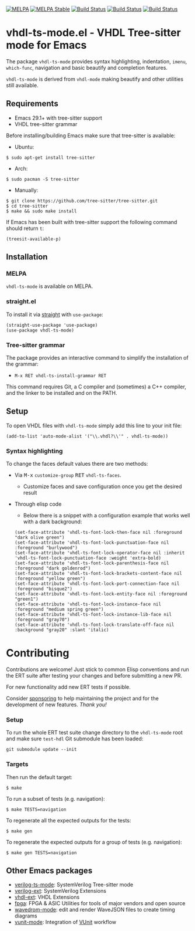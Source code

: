 [![MELPA](https://melpa.org/packages/vhdl-ts-mode-badge.svg)](https://melpa.org/#/vhdl-ts-mode)
[![MELPA Stable](https://stable.melpa.org/packages/vhdl-ts-mode-badge.svg)](https://stable.melpa.org/#/vhdl-ts-mode)
[![Build Status](https://github.com/gmlarumbe/vhdl-ts-mode/actions/workflows/build_straight.yml/badge.svg)](https://github.com/gmlarumbe/vhdl-ts-mode/actions/workflows/build_straight.yml)
[![Build Status](https://github.com/gmlarumbe/vhdl-ts-mode/actions/workflows/build_package_melpa_basic.yml/badge.svg)](https://github.com/gmlarumbe/vhdl-ts-mode/actions/workflows/build_package_melpa_basic.yml)
[![Build Status](https://github.com/gmlarumbe/vhdl-ts-mode/actions/workflows/build_package_melpa_stable.yml/badge.svg)](https://github.com/gmlarumbe/vhdl-ts-mode/actions/workflows/build_package_melpa_stable.yml)


# vhdl-ts-mode.el - VHDL Tree-sitter mode for Emacs #

The package `vhdl-ts-mode` provides syntax highlighting,
indentation, `imenu`, `which-func`, navigation and basic beautify and completion features.

`vhdl-ts-mode` is derived from `vhdl-mode` making beautify and other utilities still available.


## Requirements ##

- Emacs 29.1+ with tree-sitter support
- VHDL tree-sitter grammar

Before installing/building Emacs make sure that tree-sitter is available:

* Ubuntu:
``` shell
$ sudo apt-get install tree-sitter
```
* Arch:
``` shell
$ sudo pacman -S tree-sitter
```
* Manually:
```shell
$ git clone https://github.com/tree-sitter/tree-sitter.git
$ cd tree-sitter
$ make && sudo make install
```

If Emacs has been built with tree-sitter support the following command should return `t`:
```elisp
(treesit-available-p)
```

## Installation ##

### MELPA ###

`vhdl-ts-mode` is available on MELPA.

### straight.el ###

To install it via [straight](https://github.com/radian-software/straight.el) with `use-package`:

```emacs-lisp
(straight-use-package 'use-package)
(use-package vhdl-ts-mode)
```

### Tree-sitter grammar ###

The package provides an interactive command to simplify the installation of the grammar:

- `M-x RET vhdl-ts-install-grammar RET`

This command requires Git, a C compiler and (sometimes) a C++ compiler,
and the linker to be installed and on the PATH.


## Setup ##

To open VHDL files with `vhdl-ts-mode` simply add this line to your init file:

``` elisp
(add-to-list 'auto-mode-alist '("\\.vhdl?\\'" . vhdl-ts-mode))
```

### Syntax highlighting ###

To change the faces default values there are two methods:

* Via <kbd>M-x</kbd> `customize-group` <kbd>RET</kbd> `vhdl-ts-faces`.
   - Customize faces and save configuration once you get the desired result

* Through elisp code
   - Below there is a snippet with a configuration example that works well with a dark background:
    ``` elisp
  (set-face-attribute 'vhdl-ts-font-lock-then-face nil :foreground "dark olive green")
  (set-face-attribute 'vhdl-ts-font-lock-punctuation-face nil :foreground "burlywood")
  (set-face-attribute 'vhdl-ts-font-lock-operator-face nil :inherit 'vhdl-ts-font-lock-punctuation-face :weight 'extra-bold)
  (set-face-attribute 'vhdl-ts-font-lock-parenthesis-face nil :foreground "dark goldenrod")
  (set-face-attribute 'vhdl-ts-font-lock-brackets-content-face nil :foreground "yellow green")
  (set-face-attribute 'vhdl-ts-font-lock-port-connection-face nil :foreground "bisque2")
  (set-face-attribute 'vhdl-ts-font-lock-entity-face nil :foreground "green1")
  (set-face-attribute 'vhdl-ts-font-lock-instance-face nil :foreground "medium spring green")
  (set-face-attribute 'vhdl-ts-font-lock-instance-lib-face nil :foreground "gray70")
  (set-face-attribute 'vhdl-ts-font-lock-translate-off-face nil :background "gray20" :slant 'italic)
    ```


# Contributing #

Contributions are welcome! Just stick to common Elisp conventions and run the ERT suite after testing your changes and before submitting a new PR.

For new functionality add new ERT tests if possible.

Consider [sponsoring](https://github.com/sponsors/gmlarumbe) to help
maintaining the project and for the development of new features. *Thank you!*

### Setup ###

To run the whole ERT test suite change directory to the `vhdl-ts-mode`
root and make sure `test-hdl` Git submodule has been loaded:

```shell
git submodule update --init
```

### Targets ###

Then run the default target:

```shell
$ make
```

To run a subset of tests (e.g. navigation):

```shell
$ make TESTS=navigation
```

To regenerate all the expected outputs for the tests:

```shell
$ make gen
```

To regenerate the expected outputs for a group of tests (e.g. navigation):

```shell
$ make gen TESTS=navigation
```

## Other Emacs packages
* [verilog-ts-mode](https://github.com/gmlarumbe/verilog-ts-mode): SystemVerilog Tree-sitter mode
* [verilog-ext](https://github.com/gmlarumbe/verilog-ext): SystemVerilog Extensions
* [vhdl-ext](https://github.com/gmlarumbe/vhdl-ext): VHDL Extensions
* [fpga](https://github.com/gmlarumbe/fpga): FPGA & ASIC Utilities for tools of major vendors and open source
* [wavedrom-mode](https://github.com/gmlarumbe/wavedrom-mode): edit and render WaveJSON files to create timing diagrams
* [vunit-mode](https://github.com/embed-me/vunit-mode.git): Integration of [VUnit](https://github.com/VUnit/vunit) workflow
